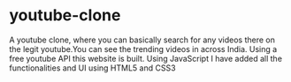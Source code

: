 # youtube-clone
A youtube clone, where you can basically search for any videos there on the legit youtube.You can see the trending videos in across India. Using a free youtube API this website is built. Using JavaScript I have added all the functionalities and UI using HTML5 and CSS3
